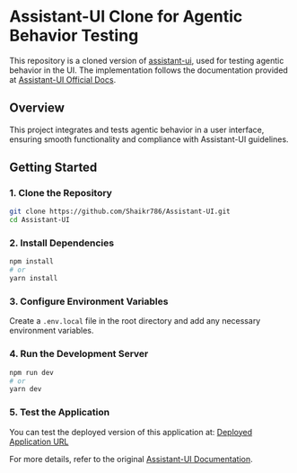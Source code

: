 # Assistant-UI Clone for Agentic Behavior Testing

This repository is a cloned version of [assistant-ui](https://github.com/Shaikr786/Assistant-UI.git), used for testing agentic behavior in the UI. The implementation follows the documentation provided at [Assistant-UI Official Docs](https://www.assistant-ui.com/).

## Overview
This project integrates and tests agentic behavior in a user interface, ensuring smooth functionality and compliance with Assistant-UI guidelines.

## Getting Started

### 1. Clone the Repository

```sh
git clone https://github.com/Shaikr786/Assistant-UI.git
cd Assistant-UI
```

### 2. Install Dependencies

```sh
npm install
# or
yarn install
```

### 3. Configure Environment Variables

Create a `.env.local` file in the root directory and add any necessary environment variables.

### 4. Run the Development Server

```sh
npm run dev
# or
yarn dev
```

### 5. Test the Application

You can test the deployed version of this application at:
[Deployed Application URL](#) 

For more details, refer to the original [Assistant-UI Documentation](https://www.assistant-ui.com/).

